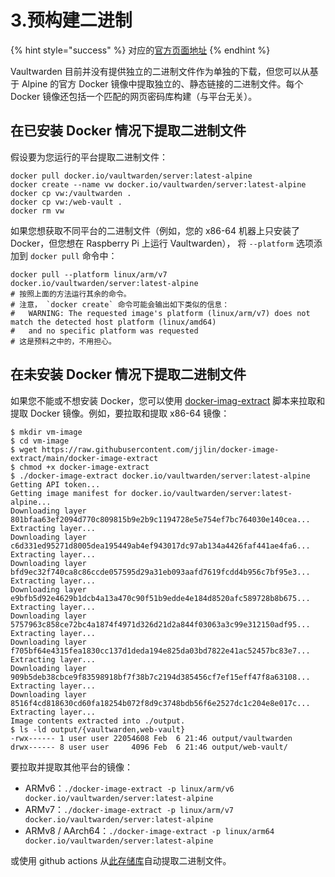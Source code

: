 # 3.预构建二进制

{% hint style="success" %}
对应的[官方页面地址](https://github.com/dani-garcia/vaultwarden/wiki/Pre-built-binaries)
{% endhint %}

Vaultwarden 目前并没有提供独立的二进制文件作为单独的下载，但您可以从基于 Alpine 的官方 Docker 镜像中提取独立的、静态链接的二进制文件。每个 Docker 镜像还包括一个匹配的网页密码库构建（与平台无关）。

## 在已安装 Docker 情况下提取二进制文件 <a href="#extracting-binaries-with-docker-installed" id="extracting-binaries-with-docker-installed"></a>

假设要为您运行的平台提取二进制文件：

```shell
docker pull docker.io/vaultwarden/server:latest-alpine
docker create --name vw docker.io/vaultwarden/server:latest-alpine
docker cp vw:/vaultwarden .
docker cp vw:/web-vault .
docker rm vw
```

如果您想获取不同平台的二进制文件（例如，您的 x86-64 机器上只安装了 Docker，但您想在 Raspberry Pi 上运行 Vaultwarden）， 将 `--platform` 选项添加到 `docker pull` 命令中：

```shell
docker pull --platform linux/arm/v7 docker.io/vaultwarden/server:latest-alpine
# 按照上面的方法运行其余的命令。
# 注意， `docker create` 命令可能会输出如下类似的信息：
#   WARNING: The requested image's platform (linux/arm/v7) does not match the detected host platform (linux/amd64)
#   and no specific platform was requested
# 这是预料之中的，不用担心。
```

## 在未安装 Docker 情况下提取二进制文件 <a href="#extracting-binaries-without-docker-installed" id="extracting-binaries-without-docker-installed"></a>

如果您不能或不想安装 Docker，您可以使用 [docker-imag-extract](https://github.com/jjlin/docker-image-extract) 脚本来拉取和提取 Docker 镜像。例如，要拉取和提取 x86-64 镜像：

```shell
$ mkdir vm-image
$ cd vm-image
$ wget https://raw.githubusercontent.com/jjlin/docker-image-extract/main/docker-image-extract
$ chmod +x docker-image-extract
$ ./docker-image-extract docker.io/vaultwarden/server:latest-alpine
Getting API token...
Getting image manifest for docker.io/vaultwarden/server:latest-alpine...
Downloading layer 801bfaa63ef2094d770c809815b9e2b9c1194728e5e754ef7bc764030e140cea...
Extracting layer...
Downloading layer c6d331ed95271d8005dea195449ab4ef943017dc97ab134a4426faf441ae4fa6...
Extracting layer...
Downloading layer bfd9ec32f740ca8c86ccde057595d29a31eb093aafd7619fcdd4b956c7bf95e3...
Extracting layer...
Downloading layer e9bfb5d92e4629b1dcb4a13a470c90f51b9edde4e184d8520afc589728b8b675...
Extracting layer...
Downloading layer 5757963c858ce72bc4a1874f4971d326d21d2a844f03063a3c99e312150adf95...
Extracting layer...
Downloading layer f705bf64e4315fea1830cc137d1deda194e825da03bd7822e41ac52457bc83e7...
Extracting layer...
Downloading layer 909b5deb38cbce9f83598918bf7f38b7c2194d385456cf7ef15eff47f8a63108...
Extracting layer...
Downloading layer 8516f4cd818630cd60fa18254b072f8d9c3748bdb56f6e2527dc1c204e8e017c...
Extracting layer...
Image contents extracted into ./output.
$ ls -ld output/{vaultwarden,web-vault}
-rwx------ 1 user user 22054608 Feb  6 21:46 output/vaultwarden
drwx------ 8 user user     4096 Feb  6 21:46 output/web-vault/
```

要拉取并提取其他平台的镜像：

* ARMv6：`./docker-image-extract -p linux/arm/v6 docker.io/vaultwarden/server:latest-alpine`
* ARMv7：`./docker-image-extract -p linux/arm/v7 docker.io/vaultwarden/server:latest-alpine`
* ARMv8 / AArch64：`./docker-image-extract -p linux/arm64 docker.io/vaultwarden/server:latest-alpine`

或使用 github actions 从[此存储库](https://github.com/czyt/vaultwarden-binary)自动提取二进制文件。
